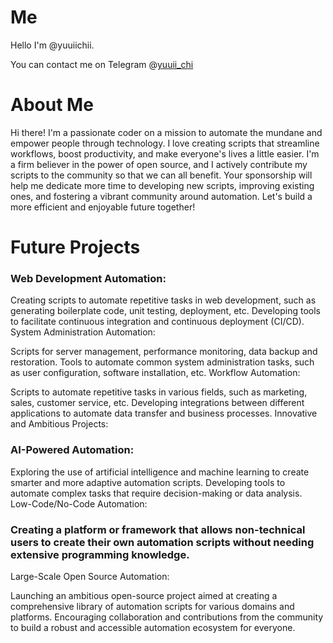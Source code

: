 # Me
Hello I'm @yuuiichii.

You can contact me on Telegram @[yuuii_chi](https://t.me/yuuii_chi)


# About Me
Hi there! I'm a passionate coder on a mission to automate the mundane and empower people through technology. I love creating scripts that streamline workflows, boost productivity, and make everyone's lives a little easier. I'm a firm believer in the power of open source, and I actively contribute my scripts to the community so that we can all benefit. Your sponsorship will help me dedicate more time to developing new scripts, improving existing ones, and fostering a vibrant community around automation. Let's build a more efficient and enjoyable future together!



# Future Projects

### Web Development Automation:

Creating scripts to automate repetitive tasks in web development, such as generating boilerplate code, unit testing, deployment, etc.
Developing tools to facilitate continuous integration and continuous deployment (CI/CD).
System Administration Automation:

Scripts for server management, performance monitoring, data backup and restoration.
Tools to automate common system administration tasks, such as user configuration, software installation, etc.
Workflow Automation:

Scripts to automate repetitive tasks in various fields, such as marketing, sales, customer service, etc.
Developing integrations between different applications to automate data transfer and business processes.
Innovative and Ambitious Projects:

### AI-Powered Automation:

Exploring the use of artificial intelligence and machine learning to create smarter and more adaptive automation scripts.
Developing tools to automate complex tasks that require decision-making or data analysis.
Low-Code/No-Code Automation:

### Creating a platform or framework that allows non-technical users to create their own automation scripts without needing extensive programming knowledge.
Large-Scale Open Source Automation:

Launching an ambitious open-source project aimed at creating a comprehensive library of automation scripts for various domains and platforms.
Encouraging collaboration and contributions from the community to build a robust and accessible automation ecosystem for everyone.
